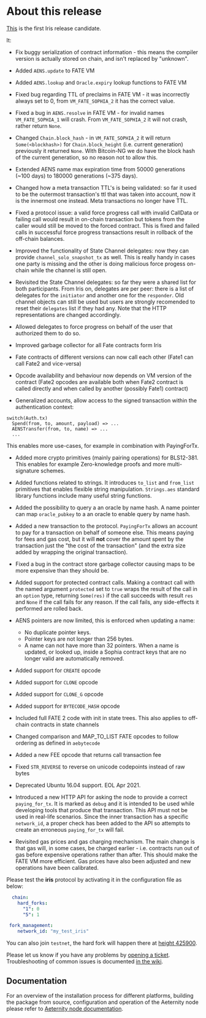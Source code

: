 # About this release

[This](https://github.com/aeternity/aeternity/releases/tag/v6.0.0-rc1) is the first Iris release candidate.

It:

* Fix buggy serialization of contract information - this means the compiler version is actually
  stored on chain, and isn't replaced by "unknown".

* Added `AENS.update` to FATE VM

* Added `AENS.lookup` and `Oracle.expiry` lookup functions to FATE VM

* Fixed bug regarding TTL of preclaims in FATE VM - it was incorrectly always
  set to 0, from `VM_FATE_SOPHIA_2` it has the correct value.

* Fixed a bug in `AENS.resolve` in FATE VM - for invalid names `VM_FATE_SOPHIA_1`
  will crash. From `VM_FATE_SOPHIA_2` it will not crash, rather return `None`.

* Changed `Chain.block_hash` - in `VM_FATE_SOPHIA_2` it will return
  `Some(<blockhash>)` for `Chain.block_height` (i.e. current generation)
  previously it returned `None`. With Bitcoin-NG we do have the block hash of
  the current generation, so no reason not to allow this.

* Extended AENS name max expiration time from 50000 generations (~100 days) to
  180000 generations (~375 days).

* Changed how a meta transaction TTL's is being validated: so far it used to
  be the outermost transaction's ttl that was taken into account, now it is
  the innermost one instead. Meta transactions no longer have TTL.

* Fixed a protocol issue: a valid force progress call with invalid CallData or
  failing call would result in on-chain transaction but tokens from the caller
  would still be moved to the forced contract. This is fixed and failed calls
  in successful force progress transactions result in rollback of the
  off-chain balances.

* Improved the functionality of State Channel delegates: now they can provide
  `channel_solo_snapshot_tx` as well. This is really handy in cases one party
  is missing and the other is doing malicious force progess on-chain while the
  channel is still open.

* Revisited the State Channel delegates: so far they were a shared list for
  both participants. From Iris on, delegates are per peer: there is a list of
  delegates for the `initiator` and another one for the `responder`. Old
  channel objects can still be used but users are strongly recomended to reset
  their `delegates` list if they had any. Note that the HTTP representations
  are changed accordingly.

* Allowed delegates to force progress on behalf of the user that authorized
  them to do so.

* Improved garbage collector for all Fate contracts form Iris

* Fate contracts of different versions can now call each other (Fate1 can call Fate2 and vice-versa)

* Opcode availability and behaviour now depends on VM version of the contract
  (Fate2 opcodes are available both when Fate2 contract is called directly and
  when called by another (possibly Fate1) contract)

* Generalized accounts, allow access to the signed transaction within the authentication context:
```
switch(Auth.tx)
  Spend(from, to, amount, payload) => ...
  AENSTransfer(from, to, name) => ...
  ...
```
  This enables more use-cases, for example in combination with PayingForTx.

* Added more crypto primitives (mainly pairing operations) for BLS12-381. This
  enables for example Zero-knowledge proofs and more multi-signature schemes.

* Added functions related to strings. It introduces `to_list` and `from_list`
  primitives that enables flexible string manipulation. `Strings.aes` standard
  library functions include many useful string functions.

* Added the possibility to query a an oracle by name hash. A name pointer can
  map `oracle_pubkey` to a an oracle to enable query by name hash.

* Added a new transaction to the protocol. `PayingForTx` allows an account to pay
  for a transaction on behalf of someone else. This means paying for fees and
  gas cost, but it will **not** cover the amount spent by the transaction just
  the "the cost of the transaction" (and the extra size added by wrapping the
  original transaction).

* Fixed a bug in the contract store garbage collector causing maps to be
  more expensive than they should be.

* Added support for protected contract calls. Making a contract call with the named
  argument `protected` set to `true` wraps the result of the call in an
  `option` type, returning `Some(res)` if the call succeeds with result `res`
  and `None` if the call fails for any reason. If the call fails, any
  side-effects it performed are rolled back.

* AENS pointers are now limited, this is enforced when updating a name:
  - No duplicate pointer keys.
  - Pointer keys are not longer than 256 bytes.
  - A name can not have more than 32 pointers.
  When a name is updated, or looked up, inside a Sophia contract keys
  that are no longer valid are automatically removed.

* Added support for `CREATE` opcode

* Added support for `CLONE` opcode

* Added support for `CLONE_G` opcode

* Added support for `BYTECODE_HASH` opcode

* Included full FATE 2 code with init in state trees. This also applies to off-chain contracts in state channels

* Changed comparison and MAP\_TO\_LIST FATE opcodes to follow ordering as defined in `aebytecode`

* Added a new FEE opcode that returns call transaction fee

* Fixed `STR_REVERSE` to reverse on unicode codepoints instead of raw bytes

* Deprecated Ubuntu 16.04 support. EOL Apr 2021.

* Introduced a new HTTP API for asking the node to provide a correct
  `paying_for_tx`. It is marked as `debug` and it is intended to be used while
  developing tools that produce that transaction. This API must not be used in
  real-life scenarios. Since the inner transaction has a specific
  `network_id`, a proper check has been added to the API so attempts to create
  an erroneous `paying_for_tx` will fail.

* Revisited gas prices and gas charging mechanism. The main change is that gas
  will, in some cases, be charged earlier - i.e. contracts run out of gas
  before expensive operations rather than after. This should make the FATE VM
  more efficient. Gas prices have also been adjusted and new operations have
  been calibrated.


Please test the **iris** protocol by activating it in the configuration file as below:

```yaml
  chain:
    hard_forks:
      "1": 0
      "5": 1

 fork_management:
    network_id: "my_test_iris"
```

You can also join `testnet`, the hard fork will happen there at [height 425900](https://github.com/aeternity/aeternity/pull/3584/files#diff-d72f1cea18e8c6f4fee2ca52334645d163d663cf616259b3d8c53c5c9ca848f6R110).

Please let us know if you have any problems by [opening a ticket](https://github.com/aeternity/aeternity/issues).
Troubleshooting of common issues is documented [in the wiki](https://github.com/aeternity/aeternity/wiki/Troubleshooting).

## Documentation

For an overview of the installation process for different platforms,
building the package from source, configuration and operation of the Aeternity
node please refer to [Aeternity node documentation](https://docs.aeternity.io/).
